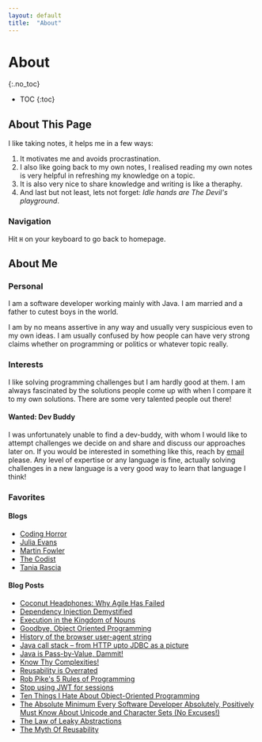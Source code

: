 ```yaml
---
layout: default
title:  "About"
---
```


# About
{:.no_toc}

* TOC
{:toc}

## About This Page
I like taking notes, it helps me in a few ways: 

1. It motivates me and avoids procrastination. 
1. I also like going back to my own notes, I realised reading my own notes is very helpful in refreshing my knowledge on a topic. 
1. It is also very nice to share knowledge and writing is like a theraphy. 
1. And last but not least, lets not forget: _Idle hands are The Devil's playground_.

### Navigation
Hit `H` on your keyboard to go back to homepage.

## About Me
### Personal
I am a software developer working mainly with Java. I am married and  a father to cutest boys in the world.

I am by no means assertive in any way and usually very suspicious even to my own ideas. I am usually confused by how people can have very strong claims whether on programming or politics or whatever topic really.

### Interests
I like solving programming challenges but I am hardly good at them. I am always fascinated by the solutions people come up with when I compare it to my own solutions. There are some very talented people out there!

#### Wanted: Dev Buddy
I was unfortunately unable to find a dev-buddy, with whom I would like to attempt challenges we decide on and share and discuss our approaches later on. If you would be interested in something like this, reach by [email](koray@tugay.biz) please. Any level of expertise or any language is fine, actually solving challenges in a new language is a very good way to learn that language I think!  

### Favorites
#### Blogs
- [Coding Horror](https://blog.codinghorror.com/)
- [Julia Evans](https://jvns.ca/)
- [Martin Fowler](https://martinfowler.com/) 
- [The Codist](http://thecodist.com/)
- [Tania Rascia](https://www.taniarascia.com/)

#### Blog Posts
- [Coconut Headphones: Why Agile Has Failed](http://mikehadlow.blogspot.com/2014/03/coconut-headphones-why-agile-has-failed.html)
- [Dependency Injection Demystified](http://www.jamesshore.com/Blog/Dependency-Injection-Demystified.html)
- [Execution in the Kingdom of Nouns](http://steve-yegge.blogspot.com/2006/03/execution-in-kingdom-of-nouns.html)
- [Goodbye, Object Oriented Programming](https://medium.com/@cscalfani/goodbye-object-oriented-programming-a59cda4c0e53)
- [History of the browser user-agent string](https://webaim.org/blog/user-agent-string-history/)
- [Java call stack – from HTTP upto JDBC as a picture](https://ptrthomas.wordpress.com/2006/06/06/java-call-stack-from-http-upto-jdbc-as-a-picture/)
- [Java is Pass-by-Value, Dammit!](https://www.javadude.com/articles/passbyvalue.htm)
- [Know Thy Complexities!](http://bigocheatsheet.com/)
- [Reusability is Overrated](https://www.petrikainulainen.net/software-development/design/reusability-is-overrated)
- [Rob Pike's 5 Rules of Programming](http://users.ece.utexas.edu/~adnan/pike.html)
- [Stop using JWT for sessions](http://cryto.net/~joepie91/blog/2016/06/13/stop-using-jwt-for-sessions/)
- [Ten Things I Hate About Object-Oriented Programming](http://blog.jot.fm/2010/08/26/ten-things-i-hate-about-object-oriented-programming/comment-page-2/)
- [The Absolute Minimum Every Software Developer Absolutely, Positively Must Know About Unicode and Character Sets (No Excuses!)](https://www.joelonsoftware.com/2003/10/08/the-absolute-minimum-every-software-developer-absolutely-positively-must-know-about-unicode-and-character-sets-no-excuses/)
- [The Law of Leaky Abstractions](https://www.joelonsoftware.com/2002/11/11/the-law-of-leaky-abstractions)
- [The Myth Of Reusability](http://thecodist.com/article/the-myth-of-reusability)
